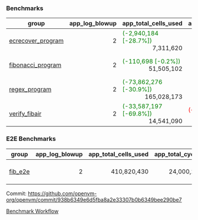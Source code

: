 ### Benchmarks
| group | app_log_blowup | app_total_cells_used | app_total_cycles | app_total_proof_time_ms | leaf_log_blowup | leaf_total_cells_used | leaf_total_cycles | leaf_total_proof_time_ms | max_segment_length | instance | alloc |
|---|---|---|---|---|---|---|---|---|---|---|---|
| [ ecrecover_program ](https://github.com/openvm-org/openvm/blob/benchmark-results/benchmarks-pr/1122/individual/ecrecover-938b6349e6d5fba8a2e33307b0b6349bee290be7.md) | <div style='text-align: right'> 2 </div>  | <span style='color: green'>(-2,940,184 [-28.7%])</span><div style='text-align: right'> 7,311,620 </div>  | <div style='text-align: right'> 195,066 </div>  | <span style='color: green'>(-41.0 [-2.1%])</span><div style='text-align: right'> 1,891.0 </div>  | <div style='text-align: right'> - </div>  | <div style='text-align: right'> - </div>  | <div style='text-align: right'> - </div>  | <div style='text-align: right'> - </div>  | 1048476 | 64cpu-linux-arm64 | mimalloc |
| [ fibonacci_program ](https://github.com/openvm-org/openvm/blob/benchmark-results/benchmarks-pr/1122/individual/fibonacci-938b6349e6d5fba8a2e33307b0b6349bee290be7.md) | <div style='text-align: right'> 2 </div>  | <span style='color: green'>(-110,698 [-0.2%])</span><div style='text-align: right'> 51,505,102 </div>  | <div style='text-align: right'> 3,000,274 </div>  | <span style='color: green'>(-175.0 [-3.1%])</span><div style='text-align: right'> 5,418.0 </div>  | <div style='text-align: right'> 2 </div>  | <span style='color: green'>(-13,974,762 [-9.7%])</span><div style='text-align: right'> 130,241,771 </div>  | <span style='color: green'>(-359,506 [-5.1%])</span><div style='text-align: right'> 6,677,596 </div>  | <span style='color: green'>(-776.0 [-5.3%])</span><div style='text-align: right'> 13,825.0 </div>  | 1048476 | 64cpu-linux-arm64 | mimalloc |
| [ regex_program ](https://github.com/openvm-org/openvm/blob/benchmark-results/benchmarks-pr/1122/individual/regex-938b6349e6d5fba8a2e33307b0b6349bee290be7.md) | <div style='text-align: right'> 2 </div>  | <span style='color: green'>(-73,862,276 [-30.9%])</span><div style='text-align: right'> 165,028,173 </div>  | <div style='text-align: right'> 8,381,808 </div>  | <span style='color: green'>(-1,559.0 [-8.9%])</span><div style='text-align: right'> 15,978.0 </div>  | <div style='text-align: right'> 2 </div>  | <span style='color: green'>(-20,246,765 [-6.4%])</span><div style='text-align: right'> 295,195,642 </div>  | <span style='color: green'>(-389,104 [-2.7%])</span><div style='text-align: right'> 14,253,940 </div>  | <span style='color: green'>(-2,667.0 [-8.9%])</span><div style='text-align: right'> 27,372.0 </div>  | 1048476 | 64cpu-linux-arm64 | mimalloc |
| [ verify_fibair ](https://github.com/openvm-org/openvm/blob/benchmark-results/benchmarks-pr/1122/individual/verify_fibair-938b6349e6d5fba8a2e33307b0b6349bee290be7.md) | <div style='text-align: right'> 2 </div>  | <span style='color: green'>(-33,587,197 [-69.8%])</span><div style='text-align: right'> 14,541,090 </div>  | <span style='color: red'>(+46 [+0.0%])</span><div style='text-align: right'> 397,340 </div>  | <span style='color: green'>(-1,640.0 [-51.5%])</span><div style='text-align: right'> 1,544.0 </div>  | <div style='text-align: right'> - </div>  | <div style='text-align: right'> - </div>  | <div style='text-align: right'> - </div>  | <div style='text-align: right'> - </div>  | 1048476 | 64cpu-linux-arm64 | mimalloc |

### E2E Benchmarks
| group | app_log_blowup | app_total_cells_used | app_total_cycles | app_total_proof_time_ms | leaf_log_blowup | leaf_total_cells_used | leaf_total_cycles | leaf_total_proof_time_ms | root_log_blowup | root_total_cells_used | root_total_cycles | root_total_proof_time_ms | internal_log_blowup | internal_total_cells_used | internal_total_cycles | internal_total_proof_time_ms | max_segment_length | instance | alloc |
|---|---|---|---|---|---|---|---|---|---|---|---|---|---|---|---|---|---|---|---|
| [ fib_e2e ](https://github.com/openvm-org/openvm/blob/benchmark-results/benchmarks-pr/1122/individual/fib_e2e-938b6349e6d5fba8a2e33307b0b6349bee290be7.md) | <div style='text-align: right'> 2 </div>  | <div style='text-align: right'> 410,820,430 </div>  | <div style='text-align: right'> 24,000,274 </div>  | <div style='text-align: right'> 37,450.0 </div>  | <div style='text-align: right'> 2 </div>  | <div style='text-align: right'> 133,102,672 </div>  | <div style='text-align: right'> 7,020,780 </div>  | <div style='text-align: right'> 75,372.0 </div>  | <div style='text-align: right'> 2 </div>  | <div style='text-align: right'> 773,810,340 </div>  | <div style='text-align: right'> 39,856,126 </div>  | <div style='text-align: right'> 77,938.0 </div>  | <div style='text-align: right'> 2 </div>  | <div style='text-align: right'> 787,365,422 </div>  | <div style='text-align: right'> 41,821,506 </div>  | <div style='text-align: right'> 80,107.0 </div>  | 1048476 | 64cpu-linux-arm64 | mimalloc |


Commit: https://github.com/openvm-org/openvm/commit/938b6349e6d5fba8a2e33307b0b6349bee290be7

[Benchmark Workflow](https://github.com/openvm-org/openvm/actions/runs/12448384569)
